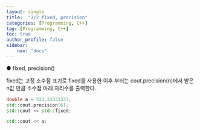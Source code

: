```yaml
---
layout: single
title:  "7/2 fixed, precision"
categories: [Programming, C++]
tag: [Programming, C++]
toc: true
author_profile: false
sidebar:
    nav: "docs"
---
```


● fixed, precision() 

fixed는 고정 소수점 표기로 fixed를 사용한 이후 부터는 cout.precision(n)에서 받은 n값 만큼 소수점 아래 자리수를 출력한다..

```c++
double a = 333.33333333;
std::cout.precision(6);
std::cout << std::fixed;

std::cout << a;
```

